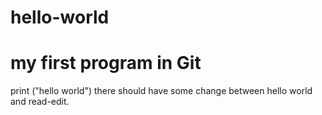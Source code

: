 # hello-world
# my first program in Git
print ("hello world")
there should have some change between hello world and read-edit.
